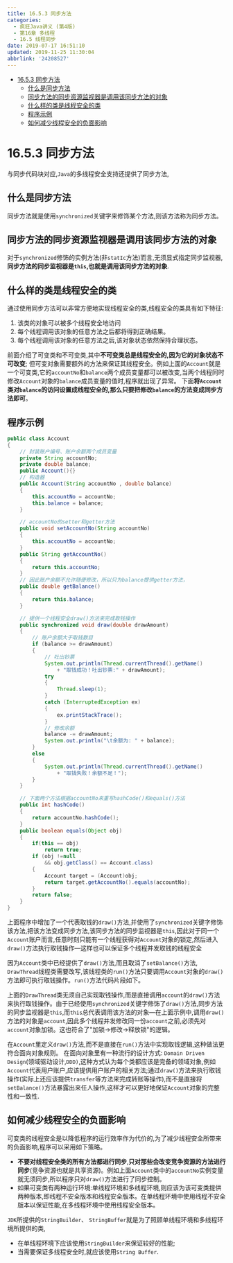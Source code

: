 ```yaml
---
title: 16.5.3 同步方法
categories: 
  - 疯狂Java讲义 (第4版)
  - 第16章 多线程
  - 16.5 线程同步
date: 2019-07-17 16:51:10
updated: 2019-11-25 11:30:04
abbrlink: '24208527'
---
```

<div id='my_toc'>

- [16.5.3 同步方法](/JavaReadingNotes/24208527/#16-5-3-同步方法)
    - [什么是同步方法](/JavaReadingNotes/24208527/#什么是同步方法)
    - [同步方法的同步资源监视器是调用该同步方法的对象](/JavaReadingNotes/24208527/#同步方法的同步资源监视器是调用该同步方法的对象)
    - [什么样的类是线程安全的类](/JavaReadingNotes/24208527/#什么样的类是线程安全的类)
    - [程序示例](/JavaReadingNotes/24208527/#程序示例)
    - [如何减少线程安全的负面影响](/JavaReadingNotes/24208527/#如何减少线程安全的负面影响)

</div>
<!--more-->
<script>if (navigator.platform.toLowerCase() == 'win32'){document.getElementById('my_toc').style.display = 'none';}</script>

<!--end-->
<!--SSTStart-->
# 16.5.3 同步方法 #
与同步代码块对应,`Java`的多线程安全支持还提供了同步方法,
## 什么是同步方法 ##
同步方法就是使用`synchronized`关键字来修饰某个方法,则该方法称为同步方法。
## 同步方法的同步资源监视器是调用该同步方法的对象 ##
对于`synchronized`修饰的实例方法(非`statIc`方法)而言,无须显式指定同步监视器,**同步方法的同步监视器是`this`,也就是调用该同步方法的对象**.
## 什么样的类是线程安全的类 ##
通过使用同步方法可以非常方便地实现线程安全的类,线程安全的类具有如下特征:
1. 该类的对象可以被多个线程安全地访问
2. 每个线程调用该对象的任意方法之后都将得到正确结果。
3. 每个线程调用该对象的任意方法之后,该对象状态依然保持合理状态。

前面介绍了可变类和不可变类,其中**不可变类总是线程安全的,因为它的对象状态不可改变**;
但可变对象需要额外的方法来保证其线程安全。例如上面的`Account`就是一个可变类,它的`accountNo`和`balance`两个成员变量都可以被改变,当两个线程同时修改`Account`对象的`balance`成员变量的值时,程序就出现了异常。
下面**将`Account`类对`balance`的访问设置成线程安全的,那么只要把修改`balance`的方法变成同步方法即可**。
<!--SSTStop-->
## 程序示例 ##
```java
public class Account
{
    // 封装账户编号、账户余额两个成员变量
    private String accountNo;
    private double balance;
    public Account(){}
    // 构造器
    public Account(String accountNo , double balance)
    {
        this.accountNo = accountNo;
        this.balance = balance;
    }

    // accountNo的setter和getter方法
    public void setAccountNo(String accountNo)
    {
        this.accountNo = accountNo;
    }
    public String getAccountNo()
    {
        return this.accountNo;
    }
    // 因此账户余额不允许随便修改，所以只为balance提供getter方法，
    public double getBalance()
    {
        return this.balance;
    }

    // 提供一个线程安全draw()方法来完成取钱操作
    public synchronized void draw(double drawAmount)
    {
        // 账户余额大于取钱数目
        if (balance >= drawAmount)
        {
            // 吐出钞票
            System.out.println(Thread.currentThread().getName()
                + "取钱成功！吐出钞票:" + drawAmount);
            try
            {
                Thread.sleep(1);
            }
            catch (InterruptedException ex)
            {
                ex.printStackTrace();
            }
            // 修改余额
            balance -= drawAmount;
            System.out.println("\t余额为: " + balance);
        }
        else
        {
            System.out.println(Thread.currentThread().getName()
                + "取钱失败！余额不足！");
        }
    }

    // 下面两个方法根据accountNo来重写hashCode()和equals()方法
    public int hashCode()
    {
        return accountNo.hashCode();
    }
    public boolean equals(Object obj)
    {
        if(this == obj)
            return true;
        if (obj !=null
            && obj.getClass() == Account.class)
        {
            Account target = (Account)obj;
            return target.getAccountNo().equals(accountNo);
        }
        return false;
    }
}
```
上面程序中增加了一个代表取钱的`draw()`方法,并使用了`synchronized`关键字修饰该方法,把该方法变成同步方法,该同步方法的同步监视器是`this`,因此对于同一个`Account`账户而言,任意时刻只能有一个线程获得对`Account`对象的锁定,然后进入`draw()`方法执行取钱操作—这样也可以保证多个线程并发取钱的线程安全

因为`Account`类中已经提供了`draw()`方法,而且取消了`setBalance()`方法, `DrawThread`线程类需要改写,该线程类的`run()`方法只要调用`Account`对象的`draw()`方法即可执行取钱操作。`run()`方法代码片段如下。

上面的`DrawThread`类无须自己实现取钱操作,而是直接调用`account`的`draw()`方法来执行取钱操作。由于已经使用`synchronized`关键字修饰了`draw()`方法,同步方法的同步监视器是`this`,而`this`总代表调用该方法的对象—在上面示例中,调用`draw()`方法的对象是`account`,因此多个线程并发修改同一份`account`之前,必须先对`account`对象加锁。这也符合了"加锁→修改→释放锁"的逻辑。

在`Account`里定义`draw()`方法,而不是直接在`run()`方法中实现取钱逻辑,这种做法更符合面向对象规则。
在面向对象里有一种流行的设计方式: `Domain Driven Design`(领域驱动设计,`DDD)`,这种方式认为每个类都应该是完备的领域对象,例如`Account`代表用户账户,应该提供用户账户的相关方法;通过`draw()`方法来执行取钱操作(实际上还应该提供`transfer`等方法来完成转账等操作),而不是直接将`setBalance()`方法暴露出来任人操作,这样才可以更好地保证`Account`对象的完整性和一致性.

<!--SSTStart-->
## 如何减少线程安全的负面影响 ##
可变类的线程安全是以降低程序的运行效率作为代价的,为了减少线程安全所带来的负面影响,程序可以采用如下策略。
- **不要对线程安全类的所有方法都进行同步**,**只对那些会改变竞争资源的方法进行同步**(竞争资源也就是共享资源)。例如上面`Account`类中的`accountNo`实例变量就无须同步,所以程序只对`draw()`方法进行了同步控制。
- 如果可变类有两种运行环境:单线程环境和多线程环境,则应该为该可变类提供两种版本,即线程不安全版本和线程安全版本。在单线程环境中使用线程不安全版本以保证性能,在多线程环境中使用线程安全版本。

`JDK`所提供的`StringBuilder`、 `StringBuffer`就是为了照顾单线程环境和多线程环境所提供的类,
- 在单线程环境下应该使用`StringBuilder`来保证较好的性能;
- 当需要保证多线程安全时,就应该使用`String Buffer`.
<!--SSTStop-->


